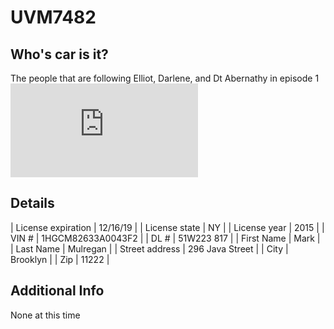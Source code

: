 UVM7482
=======

Who's car is it? 
----------------

The people that are following Elliot, Darlene, and Dt Abernathy in episode 1 ![eps3.0_power-saver-mode.h](https://github.com/z3r07h/Mr-R0B0T-s03-ARG/tree/master/Episodes/eps3.0_power-saver-mode.h)


Details
-------

| License expiration | 12/16/19	|
| License state | NY |
| License year | 2015 |
| VIN # | 1HGCM82633A0043F2 |
| DL # | 51W223 817 |
| First Name | Mark |
| Last Name | Mulregan |
| Street address | 296 Java Street |
| City | Brooklyn |
| Zip | 11222 |


Additional Info
---------------

None at this time
